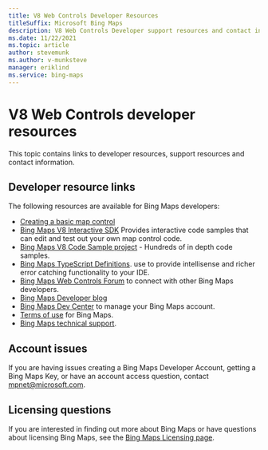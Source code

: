 ```yaml
---
title: V8 Web Controls Developer Resources
titleSuffix: Microsoft Bing Maps
description: V8 Web Controls Developer support resources and contact information
ms.date: 11/22/2021
ms.topic: article
author: stevemunk
ms.author: v-munksteve
manager: eriklind
ms.service: bing-maps
---
```


# V8 Web Controls developer resources

This topic contains links to developer resources, support resources and contact information.

## Developer resource links

The following resources are available for Bing Maps developers:

* [Creating a basic map control](/bingmaps/v8-web-control/creating-and-hosting-map-controls/creating-a-basic-map-control)
* [Bing Maps V8 Interactive SDK](https://www.bing.com/api/maps/sdk/mapcontrol/isdk) Provides interactive code samples that can edit and test out your own map control code.
* [Bing Maps V8 Code Sample project](https://bingmapsv8samples.azurewebsites.net/) - Hundreds of in depth code samples.
* [Bing Maps TypeScript Definitions](https://github.com/Microsoft/Bing-Maps-V8-TypeScript-Definitions). use to provide intellisense and richer error catching functionality to your IDE.
* [Bing Maps Web Controls Forum](https://social.msdn.microsoft.com/Forums/home?forum=bingmapsajax&filter=alltypes&sort=lastpostdesc) to connect with other Bing Maps developers.
* [Bing Maps Developer blog](https://blogs.bing.com/maps)
* [Bing Maps Dev Center](https://www.bingmapsportal.com/) to manage your Bing Maps account.
* [Terms of use](https://www.microsoft.com/maps/product/terms.html) for Bing Maps.
* [Bing Maps technical support](https://www.microsoft.com/maps/support).

## Account issues

If you are having issues creating a Bing Maps Developer Account, getting a Bing Maps Key, or have an account access question, contact [mpnet@microsoft.com](mailto:mpnet@microsoft.com).

## Licensing questions

If you are interested in finding out more about Bing Maps or have questions about licensing Bing Maps, see the [Bing Maps Licensing page](https://www.microsoft.com/maps/Licensing/licensing.aspx).

